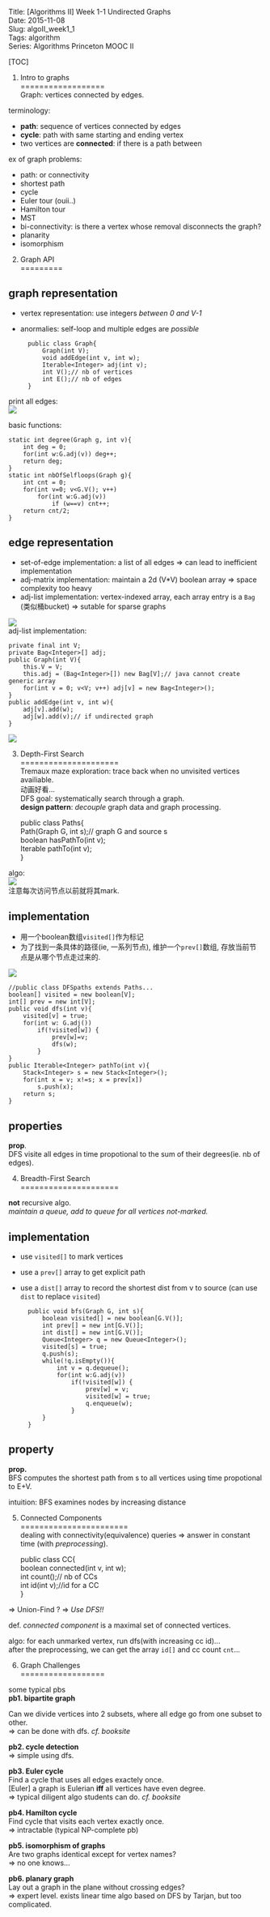 Title: [Algorithms II] Week 1-1 Undirected Graphs   
Date: 2015-11-08   
Slug:  algoII_week1_1   
Tags: algorithm   
Series: Algorithms Princeton MOOC II 
 
[TOC]
    
   
1. Intro to graphs   
==================   
Graph: vertices connected by edges.    
   
terminology:    
   
* **path**:  sequence of vertices connected by edges   
* **cycle**: path with same starting and ending vertex   
* two vertices are **connected**: if there is a path between     
   
   
ex of graph problems:    
   
* path: or connectivity   
* shortest path   
* cycle   
* Euler tour (ouii..)   
* Hamilton tour   
* MST   
* bi-connectivity: is there a vertex whose removal disconnects the graph?   
* planarity   
* isomorphism   
   
   
2. Graph API   
=========   
   
   
   
graph representation   
--------------------   
   
* vertex representation:  use integers *between 0 and V-1*   
* anormalies: self-loop and multiple edges are *possible*    


        public class Graph{   
            Graph(int V);   
            void addEdge(int v, int w);   
            Iterable<Integer> adj(int v);   
            int V();// nb of vertices   
            int E();// nb of edges   
        }   

   
print all edges:    
![](../images/algoII_week1_1/pasted_image.png)   
   
basic functions:   

	static int degree(Graph g, int v){   
		int deg = 0;   
		for(int w:G.adj(v)) deg++;   
		return deg;   
	}   
	static int nbOfSelfloops(Graph g){   
		int cnt = 0;   
		for(int v=0; v<G.V(); v++)   
			for(int w:G.adj(v))    
				if (w==v) cnt++;   
		return cnt/2;   
	}   

   
edge representation   
-------------------   
   
* set-of-edge implementation: a list of all edges ⇒ can lead to inefficient implementation   
* adj-matrix implementation: maintain a 2d (V*V) boolean array ⇒ space complexity too heavy   
* adj-list implementation: vertex-indexed array, each array entry is a ``Bag`` (类似桶bucket) ⇒ sutable for sparse graphs   
   
![](../images/algoII_week1_1/pasted_image001.png)   
adj-list implementation:   

	private final int V;   
	private Bag<Integer>[] adj;   
	public Graph(int V){   
		this.V = V;   
		this.adj = (Bag<Integer>[]) new Bag[V];// java cannot create generic array   
		for(int v = 0; v<V; v++) adj[v] = new Bag<Integer>();   
	}   
	public addEdge(int v, int w){   
		adj[v].add(w);   
        adj[w].add(v);// if undirected graph   
    }    

![](../images/algoII_week1_1/pasted_image002.png)   
   
3. Depth-First Search   
=====================   
Tremaux maze exploration: trace back when no unvisited vertices availiable.    
动画好看...   
DFS goal: systematically search through a graph.    
**design pattern**: *decouple* graph data and graph processing.    

	public class Paths{   
		Path(Graph G, int s);// graph G and source s   
		boolean hasPathTo(int v);   
		Iterable<Integer> pathTo(int v);   
	}   

algo:    
![](../images/algoII_week1_1/pasted_image003.png)   
注意每次访问节点以前就将其mark.    
   
implementation   
--------------   
   
* 用一个boolean数组``visited[]``作为标记   
* 为了找到一条具体的路径(ie, 一系列节点), 维护一个``prev[]``数组, 存放当前节点是从哪个节点走过来的.    
   
![](../images/algoII_week1_1/pasted_image004.png)  

    //public class DFSpaths extends Paths...   
    boolean[] visited = new boolean[V];   
    int[] prev = new int[V];   
    public void dfs(int v){   
        visited[v] = true;   
        for(int w: G.adj())   
            if(!visited[w]) {   
                prev[w]=v;   
                dfs(w);   
            }   
    }   
    public Iterable<Integer> pathTo(int v){   
        Stack<Integer> s = new Stack<Integer>();   
        for(int x = v; x!=s; x = prev[x])    
            s.push(x);   
        return s;   
    }   

   
properties   
----------   
**prop**.   
DFS visite all edges in time propotional to the sum of their degrees(ie. nb of edges).    
   
   
4. Breadth-First Search   
=====================   
   
   
**not** recursive algo.   
*maintain a queue, add to queue for all vertices not-marked.*    
   
implementation   
--------------   
   
* use ``visited[]`` to mark vertices   
* use a ``prev[]`` array to get explicit path   
* use a ``dist[]`` array to record the shortest dist from v to source (can use ``dist`` to replace ``visited``)   

        public void bfs(Graph G, int s){   
            boolean visited[] = new boolean[G.V()];   
            int prev[] = new int[G.V()];   
            int dist[] = new int[G.V()];   
            Queue<Integer> q = new Queue<Integer>();   
            visited[s] = true;   
            q.push(s);   
            while(!q.isEmpty()){   
                int v = q.dequeue();   
                for(int w:G.adj(v))   
                    if(!visited[w]) {   
                        prev[w] = v;   
                        visited[w] = true;   
                        q.enqueue(w);   
                    }	   
            }   
        }   

   
property   
--------   
**prop.**   
BFS computes the shortest path from s to all vertices using time propotional to E+V.    
   
intuition: BFS examines nodes by increasing distance    
   
5. Connected Components   
=======================   
dealing with connectivity(equivalence) queries ⇒ answer in constant time (with *preprocessing*).    

    public class CC{   
        boolean connected(int v, int w);   
        int count();// nb of CCs   
        int id(int v);//id for a CC   
    }   

⇒ Union-Find ? ⇒ *Use DFS!!*   
   
def. *connected component* is a maximal set of connected vertices.    
   
algo: for each unmarked vertex, run dfs(with increasing cc id)...   
after the preprocessing, we can get the array ``id[]`` and cc count ``cnt``...   
   
   
6. Graph Challenges    
==================
   
   
some typical pbs   
**pb1. bipartite graph**   
   
    
Can we  divide vertices into 2 subsets, where all edge go from one subset to other.    
⇒ can be done with dfs. *cf. booksite*   
   
**pb2. cycle detection**   
⇒ simple using dfs.    
   
**pb3. Euler cycle**   
Find a cycle that uses all edges exactely once.    
[Euler] a graph is Eulerian **iff** all vertices have even degree.    
⇒ typical diligent algo students can do. *cf. booksite*   
   
**pb4. Hamilton cycle**   
Find cycle that visits each vertex exactly once.    
⇒ intractable (typical NP-complete pb)   
   
**pb5. isomorphism of graphs**   
Are two graphs identical except for vertex names?   
⇒ no one knows...    
   
**pb6. planary graph**   
Lay out a graph in the plane without crossing edges?   
⇒ expert level. exists linear time algo based on DFS by Tarjan, but too complicated.    
